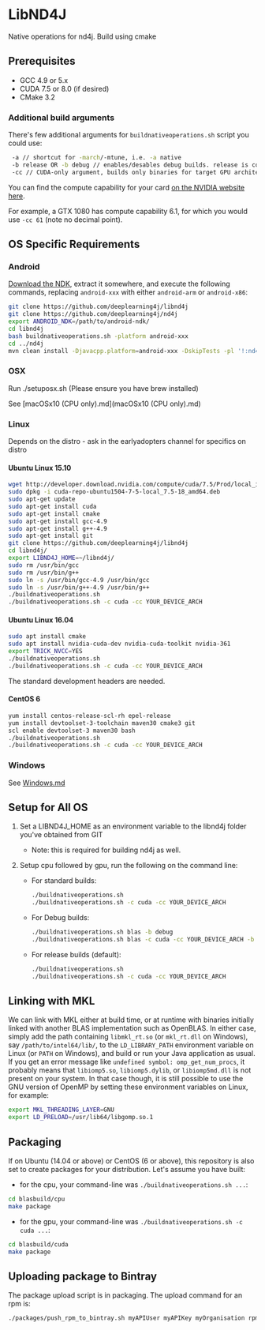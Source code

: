 # LibND4J

Native operations for nd4j. Build using cmake

## Prerequisites

* GCC 4.9 or 5.x
* CUDA 7.5 or 8.0 (if desired)
* CMake 3.2

### Additional build arguments

There's few additional arguments for `buildnativeoperations.sh` script you could use:

```bash
 -a // shortcut for -march/-mtune, i.e. -a native
 -b release OR -b debug // enables/desables debug builds. release is considered by default
 -cc // CUDA-only argument, builds only binaries for target GPU architecture. use this for fast builds
```

You can find the compute capability for your card [on the NVIDIA website here](https://developer.nvidia.com/cuda-gpus).

For example, a GTX 1080 has compute capability 6.1, for which you would use ```-cc 61``` (note no decimal point).


## OS Specific Requirements

### Android

[Download the NDK](https://developer.android.com/ndk/downloads/), extract it somewhere, and execute the following commands, replacing `android-xxx` with either `android-arm` or `android-x86`:

```bash
git clone https://github.com/deeplearning4j/libnd4j
git clone https://github.com/deeplearning4j/nd4j
export ANDROID_NDK=/path/to/android-ndk/
cd libnd4j
bash buildnativeoperations.sh -platform android-xxx
cd ../nd4j
mvn clean install -Djavacpp.platform=android-xxx -DskipTests -pl '!:nd4j-cuda-8.0,!:nd4j-cuda-8.0-platform'
```

### OSX

Run ./setuposx.sh (Please ensure you have brew installed)

See [macOSx10 (CPU only).md](macOSx10 (CPU only).md)

### Linux

Depends on the distro - ask in the earlyadopters channel for specifics
on distro

#### Ubuntu Linux 15.10

```bash
wget http://developer.download.nvidia.com/compute/cuda/7.5/Prod/local_installers/cuda-repo-ubuntu1504-7-5-local_7.5-18_amd64.deb
sudo dpkg -i cuda-repo-ubuntu1504-7-5-local_7.5-18_amd64.deb
sudo apt-get update
sudo apt-get install cuda
sudo apt-get install cmake
sudo apt-get install gcc-4.9
sudo apt-get install g++-4.9
sudo apt-get install git
git clone https://github.com/deeplearning4j/libnd4j
cd libnd4j/
export LIBND4J_HOME=~/libnd4j/
sudo rm /usr/bin/gcc
sudo rm /usr/bin/g++
sudo ln -s /usr/bin/gcc-4.9 /usr/bin/gcc
sudo ln -s /usr/bin/g++-4.9 /usr/bin/g++
./buildnativeoperations.sh
./buildnativeoperations.sh -c cuda -сс YOUR_DEVICE_ARCH
```
#### Ubuntu Linux 16.04

```bash
sudo apt install cmake
sudo apt install nvidia-cuda-dev nvidia-cuda-toolkit nvidia-361
export TRICK_NVCC=YES
./buildnativeoperations.sh
./buildnativeoperations.sh -c cuda -сс YOUR_DEVICE_ARCH

```

The standard development headers are needed.

#### CentOS 6

```bash
yum install centos-release-scl-rh epel-release
yum install devtoolset-3-toolchain maven30 cmake3 git
scl enable devtoolset-3 maven30 bash
./buildnativeoperations.sh
./buildnativeoperations.sh -c cuda -сс YOUR_DEVICE_ARCH
```

### Windows

See [Windows.md](windows.md)

## Setup for All OS

1. Set a LIBND4J_HOME as an environment variable to the libnd4j folder you've obtained from GIT
     *  Note: this is required for building nd4j as well.

2. Setup cpu followed by gpu, run the following on the command line:
     * For standard builds:

        ```bash
        ./buildnativeoperations.sh
        ./buildnativeoperations.sh -c cuda -сс YOUR_DEVICE_ARCH
        ```

     * For Debug builds:

        ```bash
        ./buildnativeoperations.sh blas -b debug
        ./buildnativeoperations.sh blas -c cuda -сс YOUR_DEVICE_ARCH -b debug
        ```

     * For release builds (default):

        ```bash
        ./buildnativeoperations.sh
        ./buildnativeoperations.sh -c cuda -сс YOUR_DEVICE_ARCH
        ```

## Linking with MKL

We can link with MKL either at build time, or at runtime with binaries initially linked with another BLAS implementation such as OpenBLAS. In either case, simply add the path containing `libmkl_rt.so` (or `mkl_rt.dll` on Windows), say `/path/to/intel64/lib/`, to the `LD_LIBRARY_PATH` environment variable on Linux (or `PATH` on Windows), and build or run your Java application as usual. If you get an error message like `undefined symbol: omp_get_num_procs`, it probably means that `libiomp5.so`, `libiomp5.dylib`, or `libiomp5md.dll` is not present on your system. In that case though, it is still possible to use the GNU version of OpenMP by setting these environment variables on Linux, for example:

```bash
export MKL_THREADING_LAYER=GNU
export LD_PRELOAD=/usr/lib64/libgomp.so.1
```

## Packaging

If on Ubuntu (14.04 or above) or CentOS (6 or above), this repository is also
set to create packages for your distribution. Let's assume you have built:

- for the cpu, your command-line was `./buildnativeoperations.sh ...`:

```bash
cd blasbuild/cpu
make package
```

- for the gpu, your command-line was `./buildnativeoperations.sh -c cuda ...`:

```bash
cd blasbuild/cuda
make package
```

## Uploading package to Bintray

The package upload script is in packaging. The upload command for an rpm is:

``` bash
./packages/push_rpm_to_bintray.sh myAPIUser myAPIKey myOrganisation rpm blasbuild/cpu/libnd4j-0.8.0.fc7.3.1611.x86_64.rpm https://github.com/deeplearning4
```
